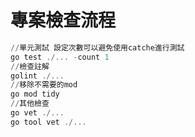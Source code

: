 # 專案檢查流程



```powershell
//單元測試 設定次數可以避免使用catche進行測試
go test ./... -count 1
//檢查註解
golint ./...
//移除不需要的mod
go mod tidy
//其他檢查
go vet ./...
go tool vet ./...
```

